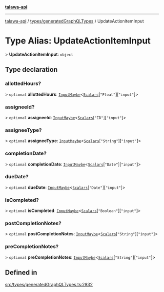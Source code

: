 [**talawa-api**](../../../README.md)

***

[talawa-api](../../../modules.md) / [types/generatedGraphQLTypes](../README.md) / UpdateActionItemInput

# Type Alias: UpdateActionItemInput

\> **UpdateActionItemInput**: `object`

## Type declaration

### allottedHours?

\> `optional` **allottedHours**: [`InputMaybe`](InputMaybe.md)\<[`Scalars`](Scalars.md)\[`"Float"`\]\[`"input"`\]\>

### assigneeId?

\> `optional` **assigneeId**: [`InputMaybe`](InputMaybe.md)\<[`Scalars`](Scalars.md)\[`"ID"`\]\[`"input"`\]\>

### assigneeType?

\> `optional` **assigneeType**: [`InputMaybe`](InputMaybe.md)\<[`Scalars`](Scalars.md)\[`"String"`\]\[`"input"`\]\>

### completionDate?

\> `optional` **completionDate**: [`InputMaybe`](InputMaybe.md)\<[`Scalars`](Scalars.md)\[`"Date"`\]\[`"input"`\]\>

### dueDate?

\> `optional` **dueDate**: [`InputMaybe`](InputMaybe.md)\<[`Scalars`](Scalars.md)\[`"Date"`\]\[`"input"`\]\>

### isCompleted?

\> `optional` **isCompleted**: [`InputMaybe`](InputMaybe.md)\<[`Scalars`](Scalars.md)\[`"Boolean"`\]\[`"input"`\]\>

### postCompletionNotes?

\> `optional` **postCompletionNotes**: [`InputMaybe`](InputMaybe.md)\<[`Scalars`](Scalars.md)\[`"String"`\]\[`"input"`\]\>

### preCompletionNotes?

\> `optional` **preCompletionNotes**: [`InputMaybe`](InputMaybe.md)\<[`Scalars`](Scalars.md)\[`"String"`\]\[`"input"`\]\>

## Defined in

[src/types/generatedGraphQLTypes.ts:2832](https://github.com/PalisadoesFoundation/talawa-api/blob/832d310bae30bd8cb45fb1b44f62dd776dccc52f/src/types/generatedGraphQLTypes.ts#L2832)
